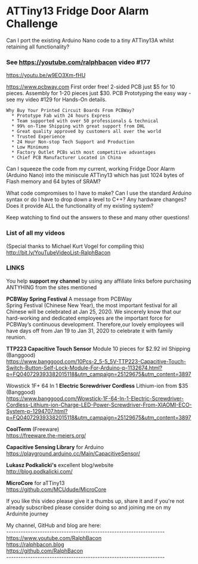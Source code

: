 # ATTiny13 Fridge Door Alarm Challenge
Can I port the existing Arduino Nano code to a tiny ATTiny13A whilst retaining all functionality?

### See https://youtube.com/ralphbacon video #177  
https://youtu.be/w9EO3Xm-fHU  

https://www.pcbway.com First order free! 2-sided PCB just $5 for 10 pieces. Assembly for 1-20 pieces just $30.
PCB Prototyping the easy way - see my video #129 for Hands-On details.
```
Why Buy Your Printed Circuit Boards From PCBWay?  
  * Prototype Fab with 24 hours Express  
  * Team supported with over 50 professionals & technical  
  * 99% on-Time Shipping with great support from DHL  
  * Great quality approved by customers all over the world  
  * Trusted Experience  
  * 24 Hour Non-stop Tech Support and Production  
  * Low Minimums  
  * Factory Outlet PCBs with most competitive advantages  
  * Chief PCB Manufacturer Located in China 
```  

Can I squeeze the code from my current, working Fridge Door Alarm (Arduino Nano) into the miniscule ATTiny13 which has just 1024 bytes of Flash memory and 64 bytes of SRAM?

What code compromises to I have to make? Can I use the standard Arduino syntax or do I have to drop down a level to C++? Any hardware changes? Does it provide ALL the functionality of my existing system?

Keep watching to find out the answers to these and many other questions!

### List of all my videos
(Special thanks to Michael Kurt Vogel for compiling this)  
http://bit.ly/YouTubeVideoList-RalphBacon

### LINKS
You help **support my channel** by using any affiliate links before purchasing ANTYHING from the sites mentioned  

**PCBWay Spring Festival** A message from PCBWay  
Spring Festival (Chinese New Year), the most important festival for all Chinese will be celebrated at Jan 25, 2020. We sincerely know that our hard-working and dedicated employees are the important force for PCBWay’s continuous development. Therefore,our lovely employees will have days off from Jan 19 to Jan 31, 2020 to celebrate it with family reunion.  

**TTP223 Capacitive Touch Sensor** Module 10 pieces for $2.92 inl Shipping (Banggood)  
https://www.banggood.com/10Pcs-2_5-5_5V-TTP223-Capacitive-Touch-Switch-Button-Self-Lock-Module-For-Arduino-p-1132674.html?p=FQ040729393382015118&utm_campaign=25129675&utm_content=3897  

Wowstick 1F+ 64 In 1 **Electric Screwdriver Cordless** Lithium-ion from $35 (Banggood)   
https://www.banggood.com/Wowstick-1F-64-In-1-Electric-Screwdriver-Cordless-Lithium-ion-Charge-LED-Power-Screwdriver-From-XIAOMI-ECO-System-p-1294707.html?p=FQ040729393382015118&utm_campaign=25129675&utm_content=3897  

**CoolTerm** (Freeware)    
https://freeware.the-meiers.org/  

**Capacitive Sensing Library** for Arduino  
https://playground.arduino.cc/Main/CapacitiveSensor/  

**Lukasz Podkalicki's** excellent blog/website  
http://blog.podkalicki.com/  

**MicroCore** for aTTiny13  
https://github.com/MCUdude/MicroCore  

If you like this video please give it a thumbs up, share it and if you're not already subscribed please consider doing so and joining me on my Arduinite journey

My channel, GitHub and blog are here:  
\------------------------------------------------------------------  
https://www.youtube.com/RalphBacon  
https://ralphbacon.blog  
https://github.com/RalphBacon  
\------------------------------------------------------------------
